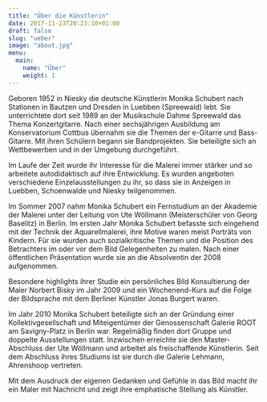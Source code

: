 ```yaml
---
title: "Über die Künstlerin"
date: 2017-11-23T20:23:10+01:00
draft: false
slug: "ueber"
image: "about.jpg"
menu:
  main:
    name: "Über"
    weight: 1
---
```


Geboren 1952 in Niesky die deutsche Künstlerin Monika Schubert nach Stationen in Bautzen und Dresden in Luebben (Spreewald) lebt. Sie unterrichtete dort seit 1989 an der Musikschule Dahme Spreewald das Thema Konzertgitarre. Nach einer sechsjährigen Ausbildung am Konservatorium Cottbus übernahm sie die Themen der e-Gitarre und Bass-Gitarre. Mit ihren Schülern begann sie Bandprojekten. Sie beteiligte sich an Wettbewerben und in der Umgebung durchgeführt.

Im Laufe der Zeit wurde ihr Interesse für die Malerei immer stärker und so arbeitete autodidaktisch auf ihre Entwicklung. Es wurden angeboten verschiedene Einzelausstellungen zu ihr, so dass sie in Anzeigen in Luebben, Schoenwalde und Niesky teilgenommen.

Im Sommer 2007 nahm Monika Schubert ein Fernstudium an der Akademie der Malerei unter der Leitung von Ute Wöllmann (Meisterschüler von Georg Baselitz) in Berlin. Im ersten Jahr Monika Schubert befasste sich eingehend mit der Technik der Aquarellmalerei, ihre Motive waren meist Porträts von Kindern. Für sie wurden auch sozialkritische Themen und die Position des Betrachters im oder vor dem Bild Gelegenheiten zu malen. Nach einer öffentlichen Präsentation wurde sie an die Absolventin der 2008 aufgenommen.

Besondere highlights ihrer Studie ein persönliches Bild Konsultierung der Maler Norbert Bisky im Jahr 2009 und ein Wochenend-Kurs auf die Folge der Bildsprache mit dem Berliner Künstler Jonas Burgert waren.

Im Jahr 2010 Monika Schubert beteiligte sich an der Gründung einer Kollektivgesellschaft und Miteigentümer der Genossenschaft Galerie ROOT am Savigny-Platz in Berlin war. Regelmäßig finden dort Gruppe und doppelte Ausstellungen statt. Inzwischen erreichte sie den Master-Abschluss der Ute Wöllmann und arbeitet als freischaffende Künstlerin. Seit dem Abschluss ihres Studiums ist sie durch die Galerie Lehmann, Ahrenshoop vertreten.

Mit dem Ausdruck der eigenen Gedanken und Gefühle in das Bild macht ihr ein Maler mit Nachricht und zeigt ihre emphatische Stellung als Künstler.